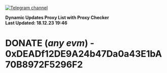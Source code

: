 [![Telegram channel](https://img.shields.io/endpoint?url=https://runkit.io/damiankrawczyk/telegram-badge/branches/master?url=https://t.me/n4z4v0d)](https://t.me/n4z4v0d) 

**Dynamic Updates Proxy List with Proxy Checker**  
**Last Updated: 18.12.23 19:46**

# DONATE (_any evm_) - 0xDEADf12DE9A24b47Da0a43E1bA70B8972F5296F2
